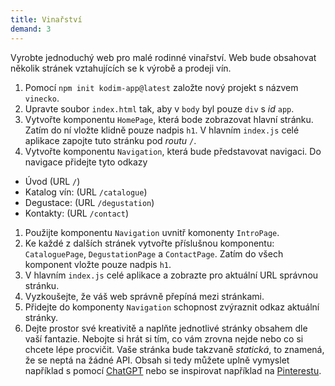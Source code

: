 ```yaml
---
title: Vinařství
demand: 3
---
```


Vyrobte jednoduchý web pro malé rodinné vinařství. Web bude obsahovat několik stránek vztahujících se k výrobě a prodeji vín.

1. Pomocí `npm init kodim-app@latest` založte nový projekt s názvem `vinecko`.
1. Upravte soubor `index.html` tak, aby v `body` byl pouze `div` s _id_ `app`.
1. Vytvořte komponentu `HomePage`, která bode zobrazovat hlavní stránku. Zatím do ní vložte klidně pouze nadpis `h1`. V hlavním `index.js` celé aplikace zapojte tuto stránku pod _routu_ `/`.
1. Vytvořte komponentu `Navigation`, která bude představovat navigaci. Do navigace přidejte tyto odkazy

- Úvod (URL `/`)
- Katalog vín: (URL `/catalogue`)
- Degustace: (URL `/degustation`)
- Kontakty: (URL `/contact`)

1. Použijte komponentu `Navigation` uvnitř komonenty `IntroPage`.
1. Ke každé z dalších stránek vytvořte příslušnou komponentu: `CataloguePage`, `DegustationPage` a `ContactPage`. Zatím do všech komponent vložte pouze nadpis `h1`.
1. V hlavním `index.js` celé aplikace a zobrazte pro aktuální URL správnou stránku.
1. Vyzkoušejte, že váš web správně přepíná mezi stránkami.
1. Přidejte do komponenty `Navigation` schopnost zvýraznit odkaz aktuální stránky.
1. Dejte prostor své kreativitě a naplňte jednotlivé stránky obsahem dle vaší fantazie. Nebojte si hrát si tím, co vám zrovna nejde nebo co si chcete lépe procvičit. Vaše stránka bude takzvaně _statická_, to znamená, že se neptá na žádné API. Obsah si tedy můžete uplně vymyslet například s pomocí [ChatGPT](https://chat.opanai.com) nebo se inspirovat například na [Pinterestu](https://cz.pinterest.com/search/pins/?rs=ac&q=wine%20website%20design).
